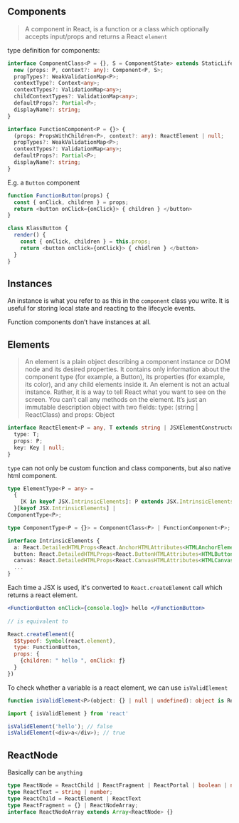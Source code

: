 ## Components

> A component in React, is a function or a class which optionally accepts input/props and returns a React `element`

type definition for components:

```typescript
interface ComponentClass<P = {}, S = ComponentState> extends StaticLifecycle<P, S> {
  new (props: P, context?: any): Component<P, S>;
  propTypes?: WeakValidationMap<P>;
  contextType?: Context<any>;
  contextTypes?: ValidationMap<any>;
  childContextTypes?: ValidationMap<any>;
  defaultProps?: Partial<P>;
  displayName?: string;
}

interface FunctionComponent<P = {}> {
  (props: PropsWithChildren<P>, context?: any): ReactElement | null;
  propTypes?: WeakValidationMap<P>;
  contextTypes?: ValidationMap<any>;
  defaultProps?: Partial<P>;
  displayName?: string;
}
```

E.g. a `Button` component

```typescript
function FunctionButton(props) {
  const { onClick, children } = props;
  return <button onClick={onClick}> { children } </button>
}

class KlassButton {
  render() {
    const { onClick, children } = this.props;
    return <button onClick={onClick}> { chidlren } </button>
  }
}
```

## Instances

An instance is what you refer to as this in the `component` class you write. It is useful for storing local state and reacting to the lifecycle events.

Function components don’t have instances at all. 

## Elements

> An element is a plain object describing a component instance or DOM node and its desired properties. It contains only information about the component type (for example, a Button), its properties (for example, its color), and any child elements inside it. An element is not an actual instance. Rather, it is a way to tell React what you want to see on the screen. You can’t call any methods on the element. It’s just an immutable description object with two fields: type: (string | ReactClass) and props: Object

```typescript
interface ReactElement<P = any, T extends string | JSXElementConstructor<any> = string | JSXElementConstructor<any>> {
  type: T;
  props: P;
  key: Key | null;
}
```

`type` can not only be custom function and class components, but also native html component.

```typescript
type ElementType<P = any> =
  {
    [K in keyof JSX.IntrinsicElements]: P extends JSX.IntrinsicElements[K] ? K : never
  }[keyof JSX.IntrinsicElements] |
ComponentType<P>;

type ComponentType<P = {}> = ComponentClass<P> | FunctionComponent<P>;

interface IntrinsicElements {
  a: React.DetailedHTMLProps<React.AnchorHTMLAttributes<HTMLAnchorElement>, HTMLAnchorElement>;
  button: React.DetailedHTMLProps<React.ButtonHTMLAttributes<HTMLButtonElement>, HTMLButtonElement>;
  canvas: React.DetailedHTMLProps<React.CanvasHTMLAttributes<HTMLCanvasElement>, HTMLCanvasElement>;
  ...
}
```

Each time a JSX is used, it's converted to `React.createElement` call which returns a react element.

```jsx
<FunctionButton onClick={console.log}> hello </FunctionButton>
                  
// is equivalent to

React.createElement({
  $$typeof: Symbol(react.element),
  type: FunctionButton,
  props: {
    {children: " hello ", onClick: ƒ}
  }
})
```

To check whether a variable is a react element, we can use `isValidElement`

```typescript
function isValidElement<P>(object: {} | null | undefined): object is ReactElement<P>;
```

```typescript
import { isValidElement } from 'react'

isValidElement('hello'); // false
isValidElement(<div>a</div>); // true
```

## ReactNode

Basically can be `anything`

```typescript
type ReactNode = ReactChild | ReactFragment | ReactPortal | boolean | null | undefined;
type ReactText = string | number;
type ReactChild = ReactElement | ReactText
type ReactFragment = {} | ReactNodeArray;
interface ReactNodeArray extends Array<ReactNode> {}
```